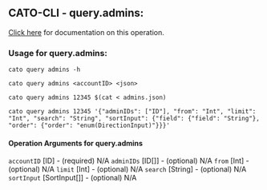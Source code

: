 
## CATO-CLI - query.admins:
[Click here](https://api.catonetworks.com/documentation/#query-admins) for documentation on this operation.

### Usage for query.admins:

`cato query admins -h`

`cato query admins <accountID> <json>`

`cato query admins 12345 $(cat < admins.json)`

`cato query admins 12345 '{"adminIDs": ["ID"], "from": "Int", "limit": "Int", "search": "String", "sortInput": {"field": {"field": "String"}, "order": {"order": "enum(DirectionInput)"}}}'`

#### Operation Arguments for query.admins ####
`accountID` [ID] - (required) N/A 
`adminIDs` [ID[]] - (optional) N/A 
`from` [Int] - (optional) N/A 
`limit` [Int] - (optional) N/A 
`search` [String] - (optional) N/A 
`sortInput` [SortInput[]] - (optional) N/A 
